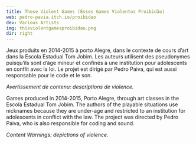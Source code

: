 ```yaml
---
title: These Violent Games (Esses Games Violentos Proibidão)
web: pedro-pavia.itch.io/proibidao
dev: Various Artists
img: thisviolentgamesproibidao.png
dir: right
---
```

Jeux produits en 2014-2015 à porto Alegre, dans le contexte de cours d’art dans la Escola Estadual Tom Jobim. Les auteurs utilisent des pseudonymes puisqu’ils sont d’âge mineur et confinés à une institution pour adolescents en conflit avec la loi. Le projet est dirigé par Pedro Paiva, qui est aussi responsable pour le code et le son.

*Avertissement de contenu: descriptions de violence.*

Games produced in 2014-2015, Porto Alegre, through art classes in the Escola Estadual Tom Jobim. The authors of the playable situations use nicknames because they are under-age and restricted to an institution for adolescents in conflict with the law. The project was directed by Pedro Paiva, who is also responsible for coding and sound.

*Content Warnings: depictions of violence.*
